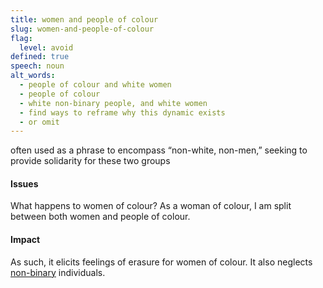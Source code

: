 ```yaml
---
title: women and people of colour
slug: women-and-people-of-colour
flag:
  level: avoid
defined: true
speech: noun
alt_words:
  - people of colour and white women
  - people of colour
  - white non-binary people, and white women
  - find ways to reframe why this dynamic exists
  - or omit
---
```


often used as a phrase to encompass “non-white, non-men,” seeking to provide solidarity for these two groups

#### Issues

What happens to women of colour? As a woman of colour, I am split between both women and people of colour.

#### Impact

As such, it elicits feelings of erasure for women of colour. It also neglects [non-binary](/#non-binary) individuals.
